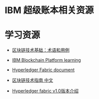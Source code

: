 IBM 超级账本相关资源
===

# 学习资源
* [区块链技术基础：术语和用例](https://www.ibm.com/developerworks/cn/cloud/library/cl-blockchain-basics-glossary-bluemix-trs/index.html)

* [IBM Blockchain Platform learning](https://console.bluemix.net/docs/services/blockchain/index.html)

* [Hyperledger Fabric document](http://hyperledger-fabric.readthedocs.io/en/latest/#hyperledger-fabric-documentation)

* [区块链技术指南 中文](https://yeasy.gitbooks.io/blockchain_guide/content/fabric_design/design.html)

* [Hyperledger fabric v1.0版本介绍](https://zhuanlan.zhihu.com/p/25383775)
